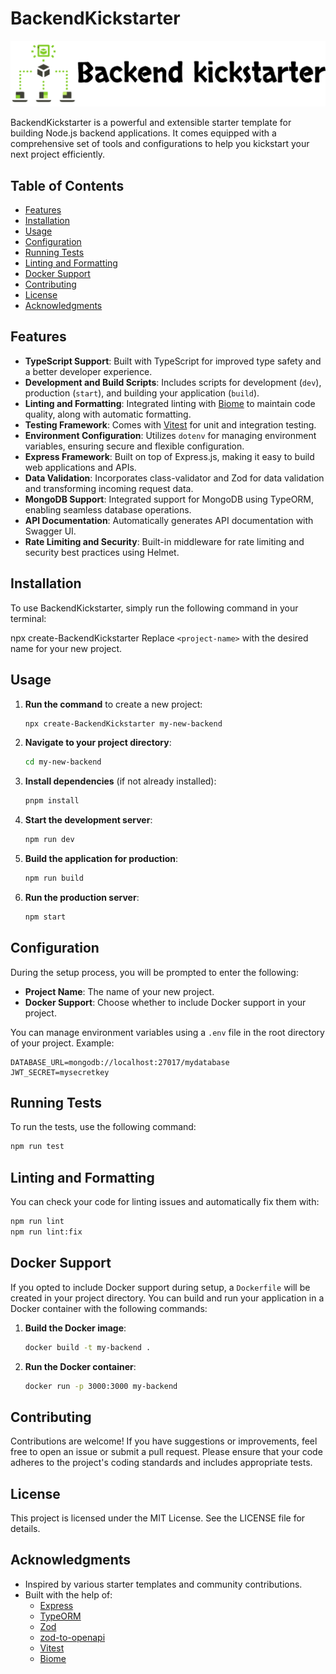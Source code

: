 # BackendKickstarter

![BackendKickstarter](backend-kickstarter.png) <!-- Add a logo or banner image here -->

BackendKickstarter is a powerful and extensible starter template for building Node.js backend applications. It comes equipped with a comprehensive set of tools and configurations to help you kickstart your next project efficiently.

## Table of Contents

- [Features](#features)
- [Installation](#installation)
- [Usage](#usage)
- [Configuration](#configuration)
- [Running Tests](#running-tests)
- [Linting and Formatting](#linting-and-formatting)
- [Docker Support](#docker-support)
- [Contributing](#contributing)
- [License](#license)
- [Acknowledgments](#acknowledgments)

## Features

- **TypeScript Support**: Built with TypeScript for improved type safety and a better developer experience.
- **Development and Build Scripts**: Includes scripts for development (`dev`), production (`start`), and building your application (`build`).
- **Linting and Formatting**: Integrated linting with [Biome](https://biomejs.dev) to maintain code quality, along with automatic formatting.
- **Testing Framework**: Comes with [Vitest](https://vitest.dev) for unit and integration testing.
- **Environment Configuration**: Utilizes `dotenv` for managing environment variables, ensuring secure and flexible configuration.
- **Express Framework**: Built on top of Express.js, making it easy to build web applications and APIs.
- **Data Validation**: Incorporates class-validator and Zod for data validation and transforming incoming request data.
- **MongoDB Support**: Integrated support for MongoDB using TypeORM, enabling seamless database operations.
- **API Documentation**: Automatically generates API documentation with Swagger UI.
- **Rate Limiting and Security**: Built-in middleware for rate limiting and security best practices using Helmet.

## Installation

To use BackendKickstarter, simply run the following command in your terminal:

 
npx create-BackendKickstarter <project-name>
Replace `<project-name>` with the desired name for your new project.

## Usage

1. **Run the command** to create a new project:
    
    ```bash
    npx create-BackendKickstarter my-new-backend
    ```
    
2. **Navigate to your project directory**:
    
    ```bash
    cd my-new-backend
    ```
    
3. **Install dependencies** (if not already installed):
    
    ```bash
    pnpm install
    ```
    
4. **Start the development server**:
    
    ```bash
    npm run dev
    ```
    
5. **Build the application for production**:
    
    ```bash
    npm run build
    ```
    
6. **Run the production server**:
    
    ```bash
    npm start
    ```
    

## Configuration

During the setup process, you will be prompted to enter the following:

- **Project Name**: The name of your new project.
- **Docker Support**: Choose whether to include Docker support in your project.

You can manage environment variables using a `.env` file in the root directory of your project. Example:

```
DATABASE_URL=mongodb://localhost:27017/mydatabase
JWT_SECRET=mysecretkey
```

## Running Tests

To run the tests, use the following command:

```bash
npm run test
```

## Linting and Formatting

You can check your code for linting issues and automatically fix them with:

```bash
npm run lint
npm run lint:fix
```

## Docker Support

If you opted to include Docker support during setup, a `Dockerfile` will be created in your project directory. You can build and run your application in a Docker container with the following commands:

1. **Build the Docker image**:
    
    ```bash
    docker build -t my-backend .
    ```
    
2. **Run the Docker container**:
    
    ```bash
    docker run -p 3000:3000 my-backend
    ```
    

## Contributing

Contributions are welcome! If you have suggestions or improvements, feel free to open an issue or submit a pull request. Please ensure that your code adheres to the project's coding standards and includes appropriate tests.

## License

This project is licensed under the MIT License. See the LICENSE file for details.

## Acknowledgments

- Inspired by various starter templates and community contributions.
- Built with the help of:
    - [Express](https://expressjs.com/)
    - [TypeORM](https://typeorm.io/)
    - [Zod](https://zod.dev/)
    - [zod-to-openapi](https://github.com/asteasolutions/zod-to-openapi)
    - [Vitest](https://vitest.dev/)
    - [Biome](https://biomejs.dev/)